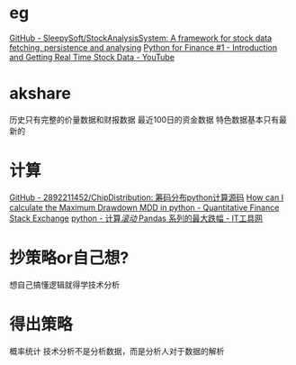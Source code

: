 # eg
[GitHub - SleepySoft/StockAnalysisSystem: A framework for stock data fetching, persistence and analysing](https://github.com/SleepySoft/StockAnalysisSystem)
[Python for Finance #1 - Introduction and Getting Real Time Stock Data - YouTube](https://www.youtube.com/watch?v=q_MWWVgghsQ)

# akshare
历史只有完整的价量数据和财报数据
最近100日的资金数据
特色数据基本只有最新的
# 计算
[GitHub - 2892211452/ChipDistribution: 筹码分布python计算源码](https://github.com/2892211452/ChipDistribution)
[How can I calculate the Maximum Drawdown MDD in python - Quantitative Finance Stack Exchange](https://quant.stackexchange.com/questions/18094/how-can-i-calculate-the-maximum-drawdown-mdd-in-python)
[python - 计算*滚动* Pandas 系列的最大跌幅 - IT工具网](https://www.coder.work/article/91792)
# 抄策略or自己想?
想自己搞懂逻辑就得学技术分析
# 得出策略
概率统计
技术分析不是分析数据，而是分析人对于数据的解析
